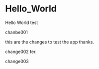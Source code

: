 # Hello_World
Hello World test

chanbe001

this are the changes to test the app
thanks.

change002
fer.

change003